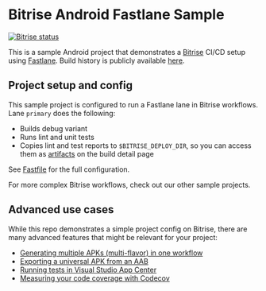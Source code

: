 # Bitrise Android Fastlane Sample

[![Bitrise status](https://app.bitrise.io/app/e6bc630bcb225bce/status.svg?token=wAXwQNEY8r-nqPD-XektbQ&branch=main)](https://app.bitrise.io/app/e6bc630bcb225bce)

This is a sample Android project that demonstrates a [Bitrise](https://bitrise.io) CI/CD setup using [Fastlane](https://fastlane.tools/). Build history is publicly available [here](https://app.bitrise.io/app/e6bc630bcb225bce#/builds).

## Project setup and config

This sample project is configured to run a Fastlane lane in Bitrise workflows. Lane `primary` does the following:

- Builds debug variant
- Runs lint and unit tests
- Copies lint and test reports to `$BITRISE_DEPLOY_DIR`, so you can access them as [artifacts](https://devcenter.bitrise.io/builds/build-artifacts-online/) on the build detail page

See [Fastfile](fastlane/Fastfile) for the full configuration.

For more complex Bitrise workflows, check out our other sample projects.

## Advanced use cases

While this repo demonstrates a simple project config on Bitrise, there are many advanced features that might be relevant for your project:

- [Generating multiple APKs (multi-flavor) in one workflow](https://devcenter.bitrise.io/deploy/android-deploy/generate-and-deploy-multiple-flavor-apks-in-a-single-workflow/)
- [Exporting a universal APK from an AAB](https://devcenter.bitrise.io/deploy/android-deploy/exporting-a-universal-apk-from-an-aab/)
- [Running tests in Visual Studio App Center](https://devcenter.bitrise.io/testing/run-your-tests-in-the-app-center/)
- [Measuring your code coverage with Codecov](https://devcenter.bitrise.io/testing/measuring-your-code-coverage-with-codecov/)
